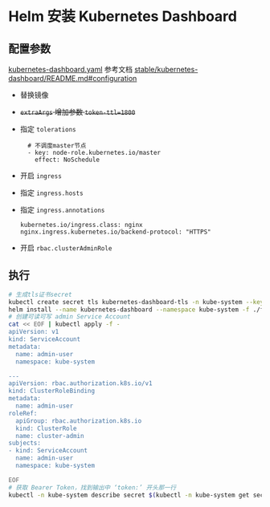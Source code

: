 # Helm 安装 Kubernetes Dashboard

## 配置参数

[kubernetes-dashboard.yaml](./files/kubernetes-dashboard.yaml) 参考文档 [stable/kubernetes-dashboard/README.md#configuration](https://github.com/helm/charts/blob/master/stable/kubernetes-dashboard/README.md#configuration)

- 替换镜像

- ~~`extraArgs` 增加参数 `token-ttl=1800`~~

- 指定 `tolerations` 

  ```
    # 不调度master节点
    - key: node-role.kubernetes.io/master
      effect: NoSchedule
  ```

  

- 开启 `ingress`

- 指定 `ingress.hosts`

- 指定 `ingress.annotations`

  ```
  kubernetes.io/ingress.class: nginx
  nginx.ingress.kubernetes.io/backend-protocol: "HTTPS"
  ```

- 开启 `rbac.clusterAdminRole`



## 执行

```sh
# 生成tls证书secret
kubectl create secret tls kubernetes-dashboard-tls -n kube-system --key ./tls.key --cert ./tls.crt
helm install --name kubernetes-dashboard --namespace kube-system -f ./files/kubernetes-dashboard.yaml stable/kubernetes-dashboard 
# 创建可读可写 admin Service Account
cat << EOF | kubectl apply -f -
apiVersion: v1
kind: ServiceAccount
metadata:
  name: admin-user
  namespace: kube-system

---
apiVersion: rbac.authorization.k8s.io/v1
kind: ClusterRoleBinding
metadata:
  name: admin-user
roleRef:
  apiGroup: rbac.authorization.k8s.io
  kind: ClusterRole
  name: cluster-admin
subjects:
- kind: ServiceAccount
  name: admin-user
  namespace: kube-system

EOF
# 获取 Bearer Token，找到输出中 ‘token:’ 开头那一行
kubectl -n kube-system describe secret $(kubectl -n kube-system get secret | grep admin-user | awk '{print $1}')
```



